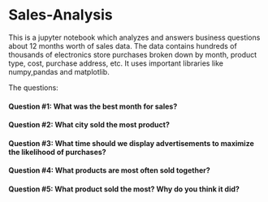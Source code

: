 # Sales-Analysis
This is a jupyter notebook which analyzes and answers business questions about 12 months worth of sales data.
The data contains hundreds of thousands of electronics store purchases broken down by month, product type, cost, purchase address, etc. 
It uses important libraries like numpy,pandas and matplotlib.

The questions:
#### Question #1: What was the best month for sales?
#### Question #2: What city sold the most product?
#### Question #3: What time should we display advertisements to maximize the likelihood of purchases?
#### Question #4: What products are most often sold together? 
#### Question #5: What product sold the most? Why do you think it did?
